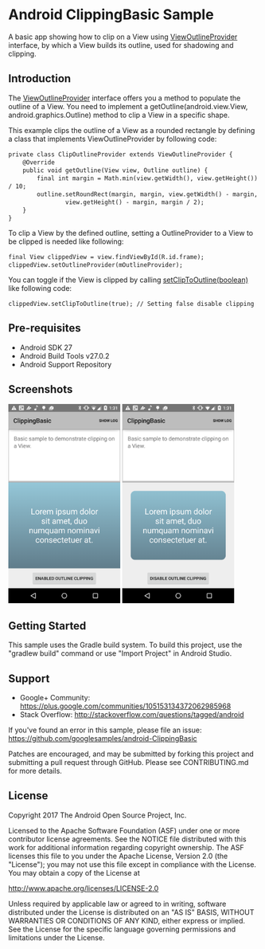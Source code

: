 
Android ClippingBasic Sample
===================================

A basic app showing how to clip on a View using [ViewOutlineProvider][1] interface,
by which a View builds its outline, used for shadowing and clipping.

Introduction
------------

The [ViewOutlineProvider][1] interface offers you a method to populate the outline of a View.
You need to implement a getOutline(android.view.View, android.graphics.Outline)
method to clip a View in a specific shape.

This example clips the outline of a View as a rounded rectangle by defining a class that
 implements ViewOutlineProvider by following code:

```
private class ClipOutlineProvider extends ViewOutlineProvider {
    @Override
    public void getOutline(View view, Outline outline) {
        final int margin = Math.min(view.getWidth(), view.getHeight()) / 10;
        outline.setRoundRect(margin, margin, view.getWidth() - margin,
                view.getHeight() - margin, margin / 2);
    }
}
```

To clip a View by the defined outline, setting a OutlineProvider to a View
to be clipped is needed like following:

```
final View clippedView = view.findViewById(R.id.frame);
clippedView.setOutlineProvider(mOutlineProvider);
```

You can toggle if the View is clipped by calling [setClipToOutline(boolean)][2]
like following code:

```
clippedView.setClipToOutline(true); // Setting false disable clipping
```

[1]: https://developer.android.com/reference/android/view/ViewOutlineProvider.html
[2]: https://developer.android.com/reference/android/view/View.html#setClipToOutline(boolean)

Pre-requisites
--------------

- Android SDK 27
- Android Build Tools v27.0.2
- Android Support Repository

Screenshots
-------------

<img src="screenshots/screenshot-1.png" height="400" alt="Screenshot"/> <img src="screenshots/screenshot-2.png" height="400" alt="Screenshot"/> 

Getting Started
---------------

This sample uses the Gradle build system. To build this project, use the
"gradlew build" command or use "Import Project" in Android Studio.

Support
-------

- Google+ Community: https://plus.google.com/communities/105153134372062985968
- Stack Overflow: http://stackoverflow.com/questions/tagged/android

If you've found an error in this sample, please file an issue:
https://github.com/googlesamples/android-ClippingBasic

Patches are encouraged, and may be submitted by forking this project and
submitting a pull request through GitHub. Please see CONTRIBUTING.md for more details.

License
-------

Copyright 2017 The Android Open Source Project, Inc.

Licensed to the Apache Software Foundation (ASF) under one or more contributor
license agreements.  See the NOTICE file distributed with this work for
additional information regarding copyright ownership.  The ASF licenses this
file to you under the Apache License, Version 2.0 (the "License"); you may not
use this file except in compliance with the License.  You may obtain a copy of
the License at

http://www.apache.org/licenses/LICENSE-2.0

Unless required by applicable law or agreed to in writing, software
distributed under the License is distributed on an "AS IS" BASIS, WITHOUT
WARRANTIES OR CONDITIONS OF ANY KIND, either express or implied.  See the
License for the specific language governing permissions and limitations under
the License.
